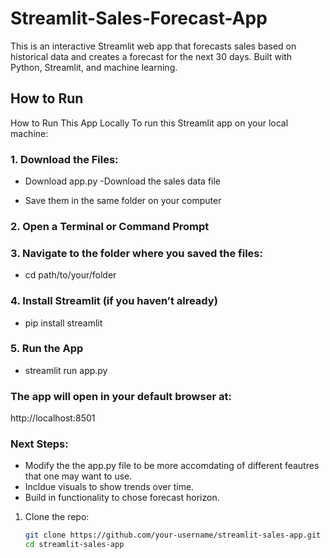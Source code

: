 # Streamlit-Sales-Forecast-App

This is an interactive Streamlit web app that forecasts sales based on historical data and creates a forecast for the next 30 days. Built with Python, Streamlit, and machine learning.

## How to Run

How to Run This App Locally
To run this Streamlit app on your local machine:

### 1. Download the Files:
- Download app.py
-Download the sales data file

- Save them in the same folder on your computer

### 2. Open a Terminal or Command Prompt
### 3. Navigate to the folder where you saved the files:
- cd path/to/your/folder

### 4. Install Streamlit (if you haven’t already)
- pip install streamlit

### 5. Run the App
- streamlit run app.py

### The app will open in your default browser at:

http://localhost:8501

### Next Steps:
- Modify the the app.py file to be more accomdating of different feautres that one may want to use.
- Incldue visuals to show trends over time.
- Build in functionality to chose forecast horizon. 



1. Clone the repo:
   ```bash
   git clone https://github.com/your-username/streamlit-sales-app.git
   cd streamlit-sales-app
